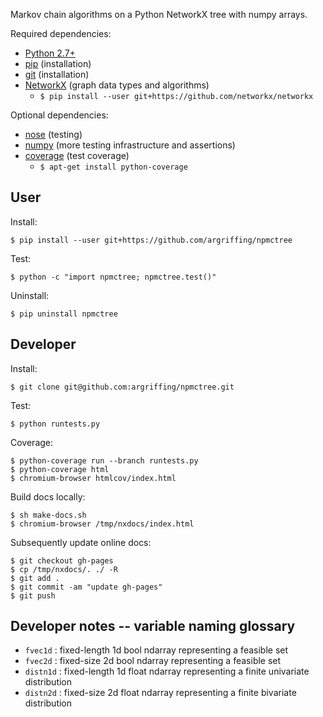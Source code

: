 Markov chain algorithms on a Python NetworkX tree with numpy arrays.

Required dependencies:
 * [Python 2.7+](http://www.python.org/)
 * [pip](https://pip.readthedocs.org/) (installation)
 * [git](http://git-scm.com/) (installation)
 * [NetworkX](http:/networkx.lanl.gov/) (graph data types and algorithms)
   - `$ pip install --user git+https://github.com/networkx/networkx`

Optional dependencies:
 * [nose](https://nose.readthedocs.org/) (testing)
 * [numpy](http://www.numpy.org/) (more testing infrastructure and assertions)
 * [coverage](http://nedbatchelder.com/code/coverage/) (test coverage)
   - `$ apt-get install python-coverage`


User
----

Install:

    $ pip install --user git+https://github.com/argriffing/npmctree

Test:

    $ python -c "import npmctree; npmctree.test()"

Uninstall:

    $ pip uninstall npmctree


Developer
---------

Install:

    $ git clone git@github.com:argriffing/npmctree.git

Test:

    $ python runtests.py

Coverage:

    $ python-coverage run --branch runtests.py
    $ python-coverage html
    $ chromium-browser htmlcov/index.html

Build docs locally:

    $ sh make-docs.sh
    $ chromium-browser /tmp/nxdocs/index.html

Subsequently update online docs:

    $ git checkout gh-pages
    $ cp /tmp/nxdocs/. ./ -R
    $ git add .
    $ git commit -am "update gh-pages"
    $ git push


Developer notes -- variable naming glossary
-------------------------------------------

 * `fvec1d` : fixed-length 1d bool ndarray
              representing a feasible set
 * `fvec2d` : fixed-size 2d bool ndarray
              representing a feasible set
 * `distn1d` : fixed-length 1d float ndarray
               representing a finite univariate distribution
 * `distn2d` : fixed-size 2d float ndarray
               representing a finite bivariate distribution

